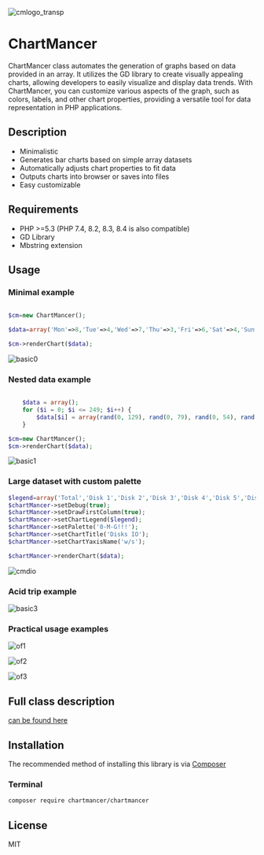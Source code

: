 ![cmlogo_transp](https://github.com/nightflyza/ChartMancer/assets/1496954/7dffd749-f232-4cd5-acb7-0cbd47903ab3)

# ChartMancer

ChartMancer class automates the generation of graphs based on data provided in an array. 
It utilizes the GD library to create visually appealing charts, allowing developers to easily 
visualize and display data trends. With ChartMancer, you can customize various aspects of the 
graph, such as colors, labels, and other chart properties, providing a versatile tool 
for data representation in PHP applications.


## Description

- Minimalistic
- Generates bar charts based on simple array datasets
- Automatically adjusts chart properties to fit data
- Outputs charts into browser or saves into files
- Easy customizable

## Requirements

- PHP >=5.3 (PHP 7.4, 8.2, 8.3, 8.4 is also compatible)
- GD Library
- Mbstring extension

## Usage

### Minimal example

```php

$cm=new ChartMancer();

$data=array('Mon'=>8,'Tue'=>4,'Wed'=>7,'Thu'=>3,'Fri'=>6,'Sat'=>4,'Sun'=>0);

$cm->renderChart($data);

```

![basic0](https://github.com/nightflyza/ChartMancer/assets/1496954/d6ff2530-3876-40b4-aefe-cb3676a343b9)

### Nested data example

```php

    $data = array();
    for ($i = 0; $i <= 249; $i++) {
        $data[$i] = array(rand(0, 129), rand(0, 79), rand(0, 54), rand(0, 4));
    }

$cm=new ChartMancer();
$cm->renderChart($data);

```

![basic1](https://github.com/nightflyza/ChartMancer/assets/1496954/f8e0a742-ecfd-4037-94f4-fd707792697d)

### Large dataset with custom palette

```php
$legend=array('Total','Disk 1','Disk 2','Disk 3','Disk 4','Disk 5','Disk 6');
$chartMancer->setDebug(true);
$chartMancer->setDrawFirstColumn(true);
$chartMancer->setChartLegend($legend);
$chartMancer->setPalette('0-M-G!!!');
$chartMancer->setChartTitle('Disks IO');
$chartMancer->setChartYaxisName('w/s');

$chartMancer->renderChart($data);
```

![cmdio](https://github.com/user-attachments/assets/db60757e-ec5b-410b-8814-8e10e77887cb)

### Acid trip example

![basic3](https://github.com/nightflyza/ChartMancer/assets/1496954/5275a93f-03e4-4895-b29f-e39927a74e5d)


### Practical usage examples

![of1](https://github.com/user-attachments/assets/50dd0afb-0a42-498a-90b0-b32b81d247dd)

![of2](https://github.com/user-attachments/assets/9e755adb-ca1b-4e68-8e87-d35c68646eaa)

![of3](https://github.com/user-attachments/assets/147de90b-0ef4-409e-ac22-7e4088bbe458)


## Full class description

[can be found here](https://ubilling.net.ua/api_doc/classes/ChartMancer.xhtml)

## Installation

The recommended method of installing this library is via [Composer](https://packagist.org/packages/chartmancer/chartmancer)

### Terminal

```bash
composer require chartmancer/chartmancer
```

## License

MIT

